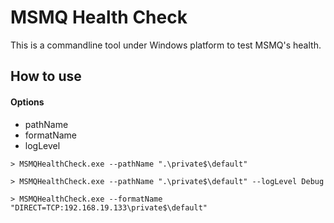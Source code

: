 ﻿# MSMQ Health Check

This is a commandline tool under Windows platform to test MSMQ's health.

## How to use


#### Options

* pathName
* formatName
* logLevel

```
> MSMQHealthCheck.exe --pathName ".\private$\default"
```

```
> MSMQHealthCheck.exe --pathName ".\private$\default" --logLevel Debug
```

```
> MSMQHealthCheck.exe --formatName "DIRECT=TCP:192.168.19.133\private$\default"
```

